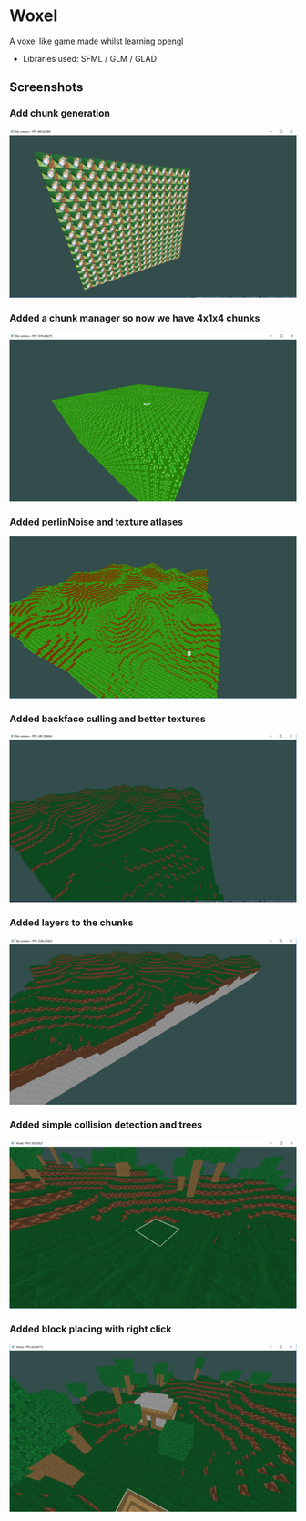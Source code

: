 # Woxel
A voxel like game made whilst learning opengl

- Libraries used: SFML / GLM / GLAD

## Screenshots

### Add chunk generation
![](screenshots/first_chunk.png)

### Added a chunk manager so now we have 4x1x4 chunks
![](screenshots/chunk_manager_4x4chunks.png)

### Added perlinNoise and texture atlases
![](screenshots/added_perlinNoise_and_textureAtlas.png)

### Added backface culling and better textures

![](screenshots/added_culling_and_better_textures.png)

### Added layers to the chunks

![](screenshots/added_layers.png)

### Added simple collision detection and trees

![](screenshots/added_collisions_and_trees.png)

### Added block placing with right click

![](screenshots/added_block_placing.png)
